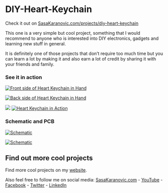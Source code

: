 # DIY-Heart-Keychain

Check it out on [SasaKaranovic.com/projects/diy-heart-keychain][1]

This one is a very simple but cool project, something that I would recommend to anyone who is interested into DIY electronics, gadgets and learning new stuff in general. 

It is definitely one of those projects that don’t require too much time but you can learn a lot by making it and also earn a lot of credit by sharing it with your friends and family.

### See it in action
[![Front side of Heart Keychain in Hand](http://sasakaranovic.com/wp-content/uploads/2017/09/InHand_Front-Preview-300x169.jpg)](http://sasakaranovic.com/wp-content/uploads/2017/09/InHand_Front-Preview.jpg)

[![Back side of Heart Keychain in Hand](http://sasakaranovic.com/wp-content/uploads/2017/09/InHand_Back-Preview-300x169.jpg)](http://sasakaranovic.com/wp-content/uploads/2017/09/InHand_Back-Preview.jpg)

![](http://sasakaranovic.com/wp-content/uploads/2017/09/InHand-Raw-600px.gif)
[![ Heart Keychain in Action](http://sasakaranovic.com/wp-content/uploads/2017/09/InHand-Raw-600px.gif)](http://sasakaranovic.com/wp-content/uploads/2017/09/InHand-Raw-600px.gif)

### Schematic and PCB

[![Schematic](http://sasakaranovic.com/wp-content/uploads/2017/09/Schematic-300x199.png)](http://sasakaranovic.com/wp-content/uploads/2017/09/Schematic.png)

[![Schematic](http://sasakaranovic.com/wp-content/uploads/2017/09/PCB-Front-and-Back-300x134.png)](http://sasakaranovic.com/wp-content/uploads/2017/09/PCB-Front-and-Back.png)


## Find out more cool projects 

Find more cool projects on my [website][1].

Also feel free to follow me on social media:
[SasaKaranovic.com][2] - [YouTube][3] - [Facebook][4] - [Twitter][5] - [LinkedIn][6]

  [1]: http://sasakaranovic.com/projects/diy-heart-keychain/
  [2]: http://sasakaranovic.com/
  [3]: http://sasakaranovic.com/youtube
  [4]: http://sasakaranovic.com/facebook
  [5]: http://sasakaranovic.com/twitter
  [6]: http://sasakaranovic.com/linkedin
